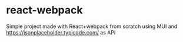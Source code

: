# react-webpack
Simple project made with React+webpack from scratch using MUI and https://jsonplaceholder.typicode.com/ as API
